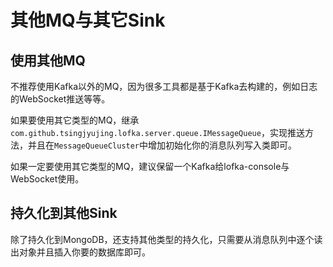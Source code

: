 # 其他MQ与其它Sink

## 使用其他MQ
不推荐使用Kafka以外的MQ，因为很多工具都是基于Kafka去构建的，例如日志的WebSocket推送等等。

如果要使用其它类型的MQ，继承`com.github.tsingjyujing.lofka.server.queue.IMessageQueue`，实现推送方法，并且在`MessageQueueCluster`中增加初始化你的消息队列写入类即可。

如果一定要使用其它类型的MQ，建议保留一个Kafka给lofka-console与WebSocket使用。


## 持久化到其他Sink
除了持久化到MongoDB，还支持其他类型的持久化，只需要从消息队列中逐个读出对象并且插入你要的数据库即可。

